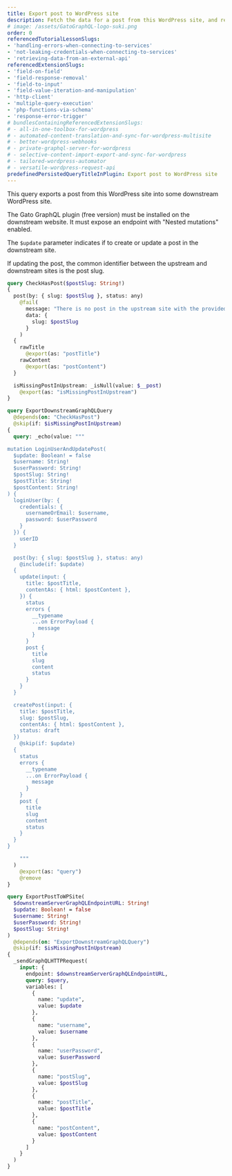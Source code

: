 ```yaml
---
title: Export post to WordPress site
description: Fetch the data for a post from this WordPress site, and replicate it in some downstream WordPress site
# image: /assets/GatoGraphQL-logo-suki.png
order: 0
referencedTutorialLessonSlugs:
- 'handling-errors-when-connecting-to-services'
- 'not-leaking-credentials-when-connecting-to-services'
- 'retrieving-data-from-an-external-api'
referencedExtensionSlugs:
- 'field-on-field'
- 'field-response-removal'
- 'field-to-input'
- 'field-value-iteration-and-manipulation'
- 'http-client'
- 'multiple-query-execution'
- 'php-functions-via-schema'
- 'response-error-trigger'
# bundlesContainingReferencedExtensionSlugs:
# - all-in-one-toolbox-for-wordpress
# - automated-content-translation-and-sync-for-wordpress-multisite
# - better-wordpress-webhooks
# - private-graphql-server-for-wordpress
# - selective-content-import-export-and-sync-for-wordpress
# - tailored-wordpress-automator
# - versatile-wordpress-request-api
predefinedPersistedQueryTitleInPlugin: Export post to WordPress site
---
```


This query exports a post from this WordPress site into some downstream WordPress site.

The Gato GraphQL plugin (free version) must be installed on the downstream website. It must expose an endpoint with "Nested mutations" enabled.

The `$update` parameter indicates if to create or update a post in the downstream site.

If updating the post, the common identifier between the upstream and downstream sites is the post slug.

```graphql
query CheckHasPost($postSlug: String!)
{
  post(by: { slug: $postSlug }, status: any)
    @fail(
      message: "There is no post in the upstream site with the provided slug"
      data: {
        slug: $postSlug
      }
    )
  {
    rawTitle
      @export(as: "postTitle")
    rawContent
      @export(as: "postContent")
  }

  isMissingPostInUpstream: _isNull(value: $__post)
    @export(as: "isMissingPostInUpstream")
}

query ExportDownstreamGraphQLQuery
  @depends(on: "CheckHasPost")
  @skip(if: $isMissingPostInUpstream)
{
  query: _echo(value: """

mutation LoginUserAndUpdatePost(
  $update: Boolean! = false
  $username: String!
  $userPassword: String!
  $postSlug: String!
  $postTitle: String!
  $postContent: String!
) {
  loginUser(by: {
    credentials: {
      usernameOrEmail: $username,
      password: $userPassword
    }
  }) {
    userID
  }

  post(by: { slug: $postSlug }, status: any)
    @include(if: $update)
  {
    update(input: {
      title: $postTitle,
      contentAs: { html: $postContent },
    }) {
      status
      errors {
        __typename
        ...on ErrorPayload {
          message
        }
      }
      post {
        title
        slug
        content
        status
      }
    }
  }

  createPost(input: {
    title: $postTitle,
    slug: $postSlug,
    contentAs: { html: $postContent },
    status: draft
  })
    @skip(if: $update)
  {
    status
    errors {
      __typename
      ...on ErrorPayload {
        message
      }
    }
    post {
      title
      slug
      content
      status
    }
  }
}

    """
  )
    @export(as: "query")
    @remove
}

query ExportPostToWPSite(
  $downstreamServerGraphQLEndpointURL: String!
  $update: Boolean! = false
  $username: String!
  $userPassword: String!
  $postSlug: String!
)
  @depends(on: "ExportDownstreamGraphQLQuery")
  @skip(if: $isMissingPostInUpstream)
{
  _sendGraphQLHTTPRequest(
    input: {
      endpoint: $downstreamServerGraphQLEndpointURL,
      query: $query,
      variables: [
        {
          name: "update",
          value: $update
        },
        {
          name: "username",
          value: $username
        },
        {
          name: "userPassword",
          value: $userPassword
        },
        {
          name: "postSlug",
          value: $postSlug
        },
        {
          name: "postTitle",
          value: $postTitle
        },
        {
          name: "postContent",
          value: $postContent
        }
      ]
    }
  )
}
```

